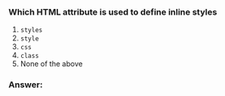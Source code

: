 ### Which HTML attribute is used to define inline styles

1. `styles`
2. `style`
3. `css`
4. `class`
5. None of the above


### Answer:

